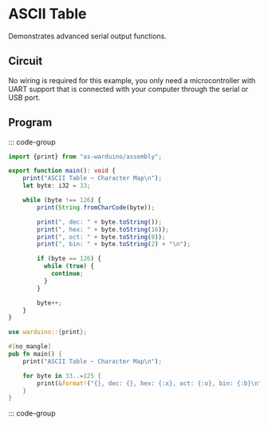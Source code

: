 # ASCII Table

Demonstrates advanced serial output functions.

## Circuit

No wiring is required for this example, you only need a microcontroller with UART support that is connected with your computer through the serial or USB port.

## Program

::: code-group
```ts [AS]
import {print} from "as-warduino/assembly";

export function main(): void {
    print("ASCII Table ~ Character Map\n");
    let byte: i32 = 33;

    while (byte !== 126) {
        print(String.fromCharCode(byte));

        print(", dec: " + byte.toString());
        print(", hex: " + byte.toString(16));
        print(", oct: " + byte.toString(8));
        print(", bin: " + byte.toString(2) + "\n");

        if (byte == 126) {
          while (true) {
            continue;
          }
        }

        byte++;
    }
}
```

```rust [Rust]
use warduino::{print};

#[no_mangle]
pub fn main() {
    print("ASCII Table ~ Character Map\n");

    for byte in 33..=125 {
        print(&format!("{}, dec: {}, hex: {:x}, oct: {:o}, bin: {:b}\n", char::from_u32(0xDE01).unwrap(), byte, byte, byte, byte).to_string());
    }
}
```
::: code-group

